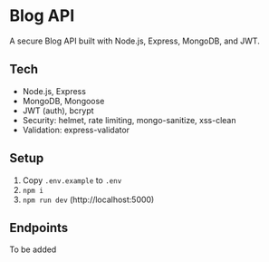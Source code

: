 # Blog API

A secure Blog API built with Node.js, Express, MongoDB, and JWT.

## Tech
- Node.js, Express
- MongoDB, Mongoose
- JWT (auth), bcrypt
- Security: helmet, rate limiting, mongo-sanitize, xss-clean
- Validation: express-validator

## Setup
1. Copy `.env.example` to `.env`
2. `npm i`
3. `npm run dev` (http://localhost:5000)

## Endpoints
To be added 
